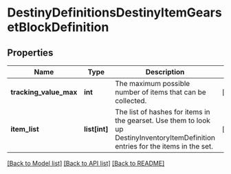 # DestinyDefinitionsDestinyItemGearsetBlockDefinition

## Properties
Name | Type | Description | Notes
------------ | ------------- | ------------- | -------------
**tracking_value_max** | **int** | The maximum possible number of items that can be collected. | [optional] 
**item_list** | **list[int]** | The list of hashes for items in the gearset.  Use them to look up DestinyInventoryItemDefinition entries for  the items in the set. | [optional] 

[[Back to Model list]](../README.md#documentation-for-models) [[Back to API list]](../README.md#documentation-for-api-endpoints) [[Back to README]](../README.md)


